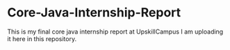 # Core-Java-Internship-Report
This is my final core java internship report at UpskillCampus
I am uploading it here in this repository.
